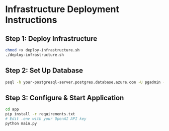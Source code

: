 # Infrastructure Deployment Instructions

## Step 1: Deploy Infrastructure

```bash
chmod +x deploy-infrastructure.sh
./deploy-infrastructure.sh
```

## Step 2: Set Up Database

```bash
psql -h your-postgresql-server.postgres.database.azure.com -U pgadmin -d customer_matching -f sql/01-setup-pgvector.sql
```

## Step 3: Configure & Start Application

```bash
cd app
pip install -r requirements.txt
# Edit .env with your OpenAI API key
python main.py
```
